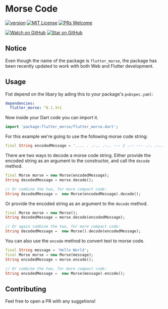 # Morse Code

[![version][version-badge]][package]
[![MIT License][license-badge]][license]
[![PRs Welcome][prs-badge]](http://makeapullrequest.com)

[![Watch on GitHub][github-watch-badge]][github-watch]
[![Star on GitHub][github-star-badge]][github-star]

## Notice

Even though the name of the package is `flutter_morse`, the package has been recently updated to work with both Web and Flutter development.

## Usage

Fist depend on the libary by ading this to your package's `pubspec.yaml`:

```yaml
dependencies:
  flutter_morse: ^0.1.3+1
```

Now inside your Dart code you can import it.

```dart
import 'package:flutter_morse/flutter_morse.dart';
```

For this example we're going to use the following morse code string:

```dart
final String encodedMessage = '.... . .-.. .-.. --- / .-- --- .-. .-.. -..';
```

There are two ways to decode a morse code string. Either provide the encoded string as an argument to the constructor, and call the `decode` method.

```dart
final Morse morse = new Morse(encodedMessage);
String decodedMessage = morse.decode();

// Or combine the two, for more compact code:
String decodedMessage =  new Morse(encodedMessage).decode();
```

Or provide the encoded string as an argument to the `decode` method.

```dart
final Morse morse = new Morse();
String decodedMessage = morse.decode(encodedMessage);

// Or again combine the two, for more compact code:
String decodedMessage =  new Morse().decode(encodedMessage);
```

You can also use the `encode` method to convert text to morse code.

```dart
final String message = 'Hello World';
final Morse morse = new Morse(message);
String encodedMessage = morse.encode();

// Or combine the two, for more compact code:
String encodedMessage =  new Morse(message).encode();
```

## Contributing

Feel free to open a PR with any suggetions!

[version-badge]: https://img.shields.io/badge/pub-v0.1.3+1-orange.svg
[package]: https://pub.dartlang.org/packages/flutter_morse
[license-badge]: https://img.shields.io/github/license/fatihbalsoy/flutter-morse.svg?style=flat-square
[license]: https://github.com/fatihbalsoy/flutter-morse/blob/master/LICENSE
[prs-badge]: https://img.shields.io/badge/PRs-welcome-brightgreen.svg?style=flat-square
[prs]: http://makeapullrequest.com
[github-watch-badge]: https://img.shields.io/github/watchers/fatihbalsoy/flutter-morse.svg?style=social
[github-watch]: https://github.com/fatihbalsoy/flutter-morse/watchers
[github-star-badge]: https://img.shields.io/github/stars/fatihbalsoy/flutter-morse.svg?style=social
[github-star]: https://github.com/fatihbalsoy/flutter-morse/stargazers

